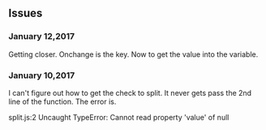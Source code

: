 ## Issues

### January 12,2017
Getting closer. Onchange is the key.
Now to get the value into the variable.


### January 10,2017

I can't figure out how to get the check to split.
It never gets pass the 2nd line of the function.
The error is.

split.js:2 Uncaught TypeError: Cannot read property 'value' of null